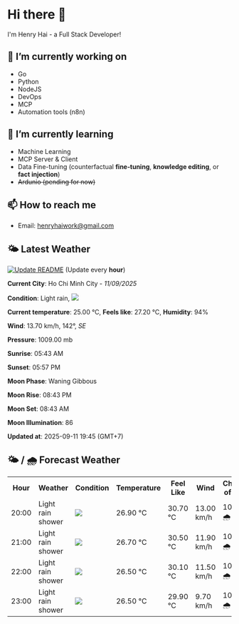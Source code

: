 # Hi there 👋

I'm Henry Hai - a Full Stack Developer!

## 🔭 I’m currently working on

- Go
- Python
- NodeJS
- DevOps
- MCP
- Automation tools (n8n)

## 🌱 I’m currently learning

- Machine Learning
- MCP Server & Client
- Data Fine-tuning (counterfactual **fine‑tuning**, **knowledge editing**, or **fact injection**)
- ~~Ardunio (pending for now)~~

## 📫 How to reach me

- Email: <henryhaiwork@gmail.com>

## 🌤️ Latest Weather
[![Update README](https://github.com/henry0hai/henry0hai/actions/workflows/udpateReadme.yml/badge.svg)](https://github.com/henry0hai/henry0hai/actions/workflows/udpateReadme.yml)
(Update every **hour**)
<!-- CURRENT_WEATHER:START -->
**Current City**: Ho Chi Minh City - *11/09/2025*

**Condition**: Light rain, <img src="https://cdn.weatherapi.com/weather/64x64/night/296.png"/>

**Current temperature**: 25.00 °C, **Feels like**: 27.20 °C, **Humidity**: 94%

**Wind**: 13.70 km/h, 142°, *SE*

**Pressure**: 1009.00 mb

**Sunrise**: 05:43 AM

**Sunset**: 05:57 PM

**Moon Phase**: Waning Gibbous

**Moon Rise**: 08:43 PM

**Moon Set**: 08:43 AM

**Moon Illumination**: 86

**Updated at**: 2025-09-11 19:45 (GMT+7)<!-- CURRENT_WEATHER:END -->

## 🌤️ / 🌧️ Forecast Weather
<!-- FORECAST_WEATHER:START -->
<table>
		<tr>
			<th>Hour</th>
			<th>Weather</th>
			<th>Condition</th>
			<th>Temperature</th>
			<th>Feel Like</th>
			<th>Wind</th>
			<th>Chance of Rain</th>
		</tr>
				<tr>
					<td>20:00</td>
					<td>Light rain shower</td>
					<td><img src='https://cdn.weatherapi.com/weather/64x64/night/353.png'/></td>
					<td>26.90 °C</td>
					<td>30.70 °C</td>
					<td>13.00 km/h</td>
					<td>100 % 🌧️</td>
				</tr>
				<tr>
					<td>21:00</td>
					<td>Light rain shower</td>
					<td><img src='https://cdn.weatherapi.com/weather/64x64/night/353.png'/></td>
					<td>26.70 °C</td>
					<td>30.50 °C</td>
					<td>11.90 km/h</td>
					<td>100 % 🌧️</td>
				</tr>
				<tr>
					<td>22:00</td>
					<td>Light rain shower</td>
					<td><img src='https://cdn.weatherapi.com/weather/64x64/night/353.png'/></td>
					<td>26.50 °C</td>
					<td>30.10 °C</td>
					<td>11.50 km/h</td>
					<td>100 % 🌧️</td>
				</tr>
				<tr>
					<td>23:00</td>
					<td>Light rain shower</td>
					<td><img src='https://cdn.weatherapi.com/weather/64x64/night/353.png'/></td>
					<td>26.50 °C</td>
					<td>29.90 °C</td>
					<td>9.70 km/h</td>
					<td>100 % 🌧️</td>
				</tr>
</table>
<!-- FORECAST_WEATHER:END -->
